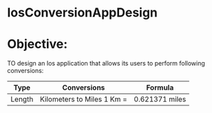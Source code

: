# IosConversionAppDesign

# Objective:
TO design an Ios application that allows its users to perform following conversions:


Type |Conversions | Formula
--- | --- | --- 
Length | Kilometers to Miles 1 Km = | 0.621371 miles 
